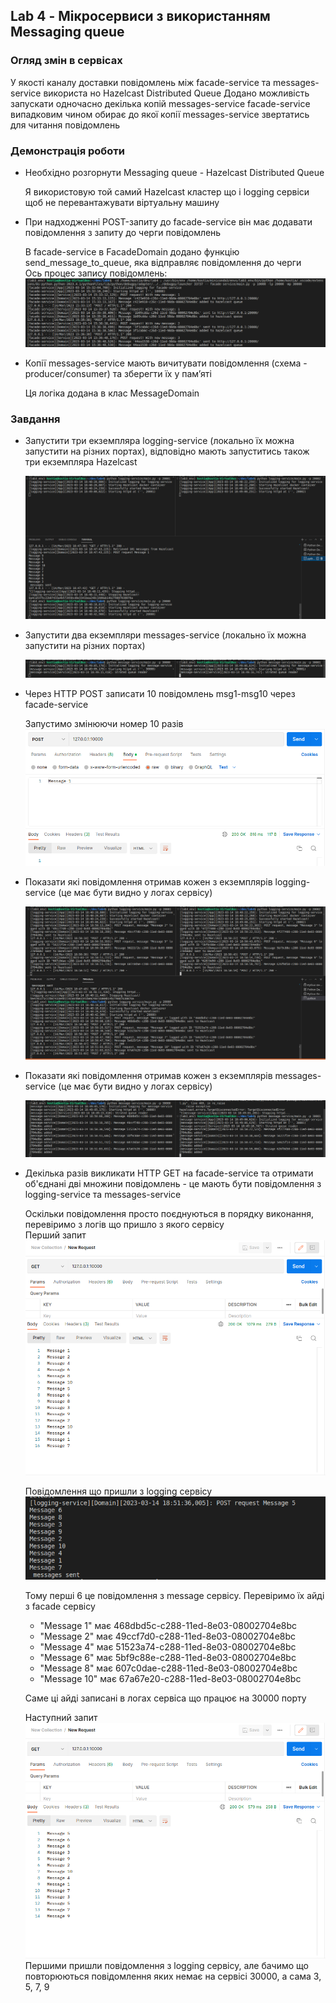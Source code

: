 ## Lab 4 - Мікросервиси з використанням Messaging queue

### Огляд змін в сервісах
У якості каналу доставки повідомлень між facade-service та messages-service використа но Hazelcast Distributed Queue
Додано можливість запускати одночасно декілька копій messages-service
facade-service випадковим чином обирає до якої копії messages-service звертатись для читання повідомлень 

### Демонстрація роботи

- Необхідно розгорнути Messaging queue - Hazelcast Distributed Queue

    Я використовую той самий Hazelcast кластер що і logging сервіси щоб не перевантажувати віртуальну машину

- При надходженні POST-запиту до facade-service він має додавати повідомлення з запиту до черги повідомлень

    В facade-service в FacadeDomain додано функцію send_message_to_queue, яка відправляє повідомлення до черги  
    Ось процес запису повідомлень:
    ![Alt text](img/1.1.png?raw=true)  

- Копії messages-service мають вичитувати повідомлення (схема - producer/consumer) та зберегти їх у пам’яті 

    Ця логіка додана в клас MessageDomain

### Завдання

- Запустити три екземпляра logging-service (локально їх можна запустити на різних портах), відповідно мають запуститись також три екземпляра Hazelcast

    ![Alt text](img/1.2.png?raw=true)

- Запустити два екземпляри messages-service (локально їх можна запустити на різних портах)

    ![Alt text](img/1.3.png?raw=true)

- Через HTTP POST записати 10 повідомлень msg1-msg10 через facade-service

    Запустимо змінюючи номер 10 разів
    ![Alt text](img/1.4.png?raw=true)

- Показати які повідомлення отримав кожен з екземплярів logging-service (це має бути видно у логах сервісу)

    ![Alt text](img/1.5.png?raw=true)

- Показати які повідомлення отримав кожен з екземплярів messages-service (це має бути видно у логах сервісу)

    ![Alt text](img/1.6.png?raw=true)

- Декілька разів викликати HTTP GET на facade-service та отримати об'єднані дві множини повідомлень - це мають бути повідомлення з logging-service та messages-service

    Оскільки повідомлення просто поєднуються в порядку виконання, перевіримо з логів що пришло з якого сервісу   
    Перший запит 
    ![Alt text](img/1.7.png?raw=true)

    Повідомлення що пришли з logging сервісу  
    ![Alt text](img/1.8.png?raw=true)
    
    Тому перші 6 це повідомлення з message сервісу.
    Перевіримо їх айді з facade сервісу
    - "Message 1" має 468dbd5c-c288-11ed-8e03-08002704e8bc
    - "Message 2" має 49ccf7d0-c288-11ed-8e03-08002704e8bc
    - "Message 4" має 51523a74-c288-11ed-8e03-08002704e8bc
    - "Message 6" має 5bf9c88e-c288-11ed-8e03-08002704e8bc
    - "Message 8" має 607c0dae-c288-11ed-8e03-08002704e8bc
    - "Message 10" має 67a67e20-c288-11ed-8e03-08002704e8bc

    Саме ці айді записані в логах сервіса що працює на 30000 порту

    Наступний запит  
    ![Alt text](img/1.9.png?raw=true)
    Першими пришли повідомлення з logging сервісу, але бачимо що повторюються повідомлення яких немає на сервісі 30000, а сама 3, 5, 7, 9
